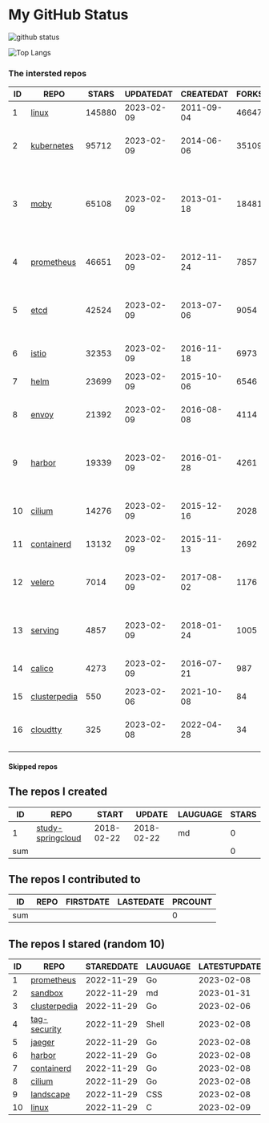 # My GitHub Status

<img src="https://github-readme-stats-1.yihong0618.vercel.app/api?username=daoqingniu&show_icons=true&&&hide_title=true&count_private=true" alt="github status" />

![Top Langs](https://github-readme-stats-1.yihong0618.vercel.app/api/top-langs/?username=daoqingniu&layout=compact)

<!--START_SECTION:github_repos-->
### The intersted repos
| ID |                              REPO                               | STARS  | UPDATEDAT  | CREATEDAT  | FORKSCOUNT |                                              DESCRIPTIONS                                              |
|----|-----------------------------------------------------------------|--------|------------|------------|------------|--------------------------------------------------------------------------------------------------------|
|  1 | [linux](https://github.com/torvalds/linux)                      | 145880 | 2023-02-09 | 2011-09-04 |      46647 | Linux kernel source tree                                                                               |
|  2 | [kubernetes](https://github.com/kubernetes/kubernetes)          |  95712 | 2023-02-09 | 2014-06-06 |      35109 | Production-Grade Container Scheduling and Management                                                   |
|  3 | [moby](https://github.com/moby/moby)                            |  65108 | 2023-02-09 | 2013-01-18 |      18481 | Moby Project - a collaborative project for the container ecosystem to assemble container-based systems |
|  4 | [prometheus](https://github.com/prometheus/prometheus)          |  46651 | 2023-02-09 | 2012-11-24 |       7857 | The Prometheus monitoring system and time series database.                                             |
|  5 | [etcd](https://github.com/etcd-io/etcd)                         |  42524 | 2023-02-09 | 2013-07-06 |       9054 | Distributed reliable key-value store for the most critical data of a distributed system                |
|  6 | [istio](https://github.com/istio/istio)                         |  32353 | 2023-02-09 | 2016-11-18 |       6973 | Connect, secure, control, and observe services.                                                        |
|  7 | [helm](https://github.com/helm/helm)                            |  23699 | 2023-02-09 | 2015-10-06 |       6546 | The Kubernetes Package Manager                                                                         |
|  8 | [envoy](https://github.com/envoyproxy/envoy)                    |  21392 | 2023-02-09 | 2016-08-08 |       4114 | Cloud-native high-performance edge/middle/service proxy                                                |
|  9 | [harbor](https://github.com/goharbor/harbor)                    |  19339 | 2023-02-09 | 2016-01-28 |       4261 | An open source trusted cloud native registry project that stores, signs, and scans content.            |
| 10 | [cilium](https://github.com/cilium/cilium)                      |  14276 | 2023-02-09 | 2015-12-16 |       2028 | eBPF-based Networking, Security, and Observability                                                     |
| 11 | [containerd](https://github.com/containerd/containerd)          |  13132 | 2023-02-09 | 2015-11-13 |       2692 | An open and reliable container runtime                                                                 |
| 12 | [velero](https://github.com/vmware-tanzu/velero)                |   7014 | 2023-02-09 | 2017-08-02 |       1176 | Backup and migrate Kubernetes applications and their persistent volumes                                |
| 13 | [serving](https://github.com/knative/serving)                   |   4857 | 2023-02-09 | 2018-01-24 |       1005 | Kubernetes-based, scale-to-zero, request-driven compute                                                |
| 14 | [calico](https://github.com/projectcalico/calico)               |   4273 | 2023-02-09 | 2016-07-21 |        987 | Cloud native networking and network security                                                           |
| 15 | [clusterpedia](https://github.com/clusterpedia-io/clusterpedia) |    550 | 2023-02-06 | 2021-10-08 |         84 | The Encyclopedia of Kubernetes clusters                                                                |
| 16 | [cloudtty](https://github.com/cloudtty/cloudtty)                |    325 | 2023-02-08 | 2022-04-28 |         34 | A Friendly Kubernetes CloudShell (Web Terminal) !                                                      |



#### Skipped repos
<!--END_SECTION:github_repos-->

<!--START_SECTION:my_github-->
## The repos I created
| ID  |                                 REPO                                 |   START    |   UPDATE   | LAUGUAGE | STARS |
|-----|----------------------------------------------------------------------|------------|------------|----------|-------|
|   1 | [study-springcloud](https://github.com/daoqingniu/study-springcloud) | 2018-02-22 | 2018-02-22 | md       |     0 |
| sum |                                                                      |            |            |          |     0 |

## The repos I contributed to
| ID  | REPO | FIRSTDATE | LASTEDATE | PRCOUNT |
|-----|------|-----------|-----------|---------|
| sum |      |           |           |       0 |

## The repos I stared (random 10)
| ID |                              REPO                               | STAREDDATE | LAUGUAGE | LATESTUPDATE |
|----|-----------------------------------------------------------------|------------|----------|--------------|
|  1 | [prometheus](https://github.com/prometheus/prometheus)          | 2022-11-29 | Go       | 2023-02-08   |
|  2 | [sandbox](https://github.com/cncf/sandbox)                      | 2022-11-29 | md       | 2023-01-31   |
|  3 | [clusterpedia](https://github.com/clusterpedia-io/clusterpedia) | 2022-11-29 | Go       | 2023-02-06   |
|  4 | [tag-security](https://github.com/cncf/tag-security)            | 2022-11-29 | Shell    | 2023-02-08   |
|  5 | [jaeger](https://github.com/jaegertracing/jaeger)               | 2022-11-29 | Go       | 2023-02-08   |
|  6 | [harbor](https://github.com/goharbor/harbor)                    | 2022-11-29 | Go       | 2023-02-08   |
|  7 | [containerd](https://github.com/containerd/containerd)          | 2022-11-29 | Go       | 2023-02-08   |
|  8 | [cilium](https://github.com/cilium/cilium)                      | 2022-11-29 | Go       | 2023-02-08   |
|  9 | [landscape](https://github.com/cncf/landscape)                  | 2022-11-29 | CSS      | 2023-02-08   |
| 10 | [linux](https://github.com/torvalds/linux)                      | 2022-11-29 | C        | 2023-02-09   |

<!--END_SECTION:my_github-->
